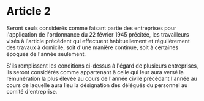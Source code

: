 # Article 2

Seront seuls considérés comme faisant partie des entreprises pour l'application de l'ordonnance du 22 février 1945 précitée, les travailleurs visés à l'article précédent qui effectuent habituellement et régulièrement des travaux à domicile, soit d'une manière continue, soit à certaines époques de l'année seulement.

S'ils remplissent les conditions ci-dessus à l'égard de plusieurs entreprises, ils seront considérés comme appartenant à celle qui leur aura versé la rémunération la plus élevée au cours de l'année civile précédant l'année au cours de laquelle aura lieu la désignation des délégués du personnel au comité d'entreprise.
